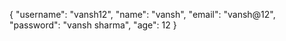 { "username": "vansh12", "name": "vansh", "email": "vansh@12", "password": "vansh sharma", "age": 12 }

